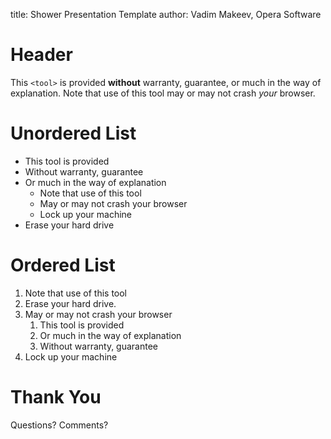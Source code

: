 title: Shower Presentation Template
author: Vadim Makeev, Opera Software


# Header

This `<tool>` is provided __without__ warranty, guarantee,
or much in the way of explanation. Note that use of this tool may or may
not crash _your_ browser.

# Unordered List

- This tool is provided
- Without warranty, guarantee
- Or much in the way of explanation
    - Note that use of this tool
    - May or may not crash your browser
    - Lock up your machine
- Erase your hard drive

# Ordered List

1. Note that use of this tool
2. Erase your hard drive.
3. May or may not crash your browser
    1. This tool is provided
    2. Or much in the way of explanation
    3. Without warranty, guarantee
4. Lock up your machine

# Thank You

Questions? Comments?
